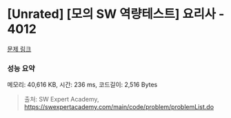 # [Unrated] [모의 SW 역량테스트] 요리사 - 4012 

[문제 링크](https://swexpertacademy.com/main/code/problem/problemDetail.do?contestProbId=AWIeUtVakTMDFAVH) 

### 성능 요약

메모리: 40,616 KB, 시간: 236 ms, 코드길이: 2,516 Bytes



> 출처: SW Expert Academy, https://swexpertacademy.com/main/code/problem/problemList.do